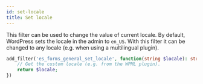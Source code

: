 ```yaml
---
id: set-locale
title: Set locale
---
```


This filter can be used to change the value of current locale. By default, WordPress sets the locale in the admin to `en_US`. With this filter it can be changed to any locale (e.g. when using a multilingual plugin).

```php
add_filter('es_forms_general_set_locale', function(string $locale): string {
	// Get the custom locale (e.g. from the WPML plugin).
	return $locale;
})

